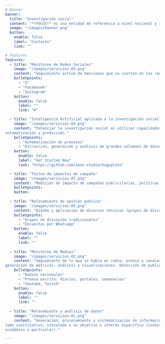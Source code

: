 ```yaml
---
# Banner
banner:
  title: "Investigación social"
  content: "**FOCUS** es una entidad de referencia a nivel nacional y regional en la generación de información en base a datos, que contribuye a la producción de conocimiento, la elaboración teórica, el diseño de estrategias y el desarrollo de acciones, en base a metodologías de inmersión en la sociedad y la cultura y su comprensión como fenómenos singulares enmarcados en fenómenos globales."
  image: "/images/banner.png"
  button:
    enable: false
    label: "Contacto"
    link: ""

# Features
features:
  - title: "Monitoreo de Redes Sociales"
    image: "/images/servicios-03.png"
    content: "Seguimiento activo de menciones que se vierten en las redes sociales asociados a un determinado concepto, marca, idea o persona a partir de la generación de datos estadísticos relevantes para el diseño de estrategias y campañas."
    bulletpoints:
      - "X"
      - "Faceboook"
      - "Instagram"
    button:
      enable: false
      label: ""
      link: "#"

  - title: "Inteligencia Artificial aplicada a la investigación social"
    image: "/images/servicios-04.png"
    content: "Potenciar la investigación social al utilizar capacidades avanzadas de análisis,
automatización y predicción."
    bulletpoints:
      - "Automatización de procesos"
      - "Extracción, generación y análisis de grandes volumnes de datos textuales"
    button:
      enable: false
      label: "Get Started Now"
      link: "https://github.com/zeon-studio/hugoplate"

  - title: "Testeo de impactos de campaña"
    image: "/images/servicios-07.png"
    content: "Medición de impacto de campañas publicitarias, políticas o de marketing en la población, vinculadas a una determinada idea, persona o concepto."
    bulletpoints:
    button:
    
  - title: "Relevamiento de opinión pública"
    image: "/images/servicios-05.png"
    content: "Diseño y aplicación de diversas técnicas (grupos de discusión, encuestas y paneles por Whatsapp) para relevar creencias, valores, actitudes y sentimientos."
    bulletpoints:
      - "Grupos de discusión tradicionales"
      - "Encuestas por Whatsapp"
    button:
      enable: false
      label: ""
      link: ""
      
  - title: "Monitoreo de Medios"
    image: "/images/servicios-02.png"
    content: "Seguimiento de lo que se habla en radio, prensa y canales de YouTube/Twitch locales,
generación de métricas, análisis y visualizaciónes. Detección de publicidad."
    bulletpoints:
      - "Radios nacionales"
      - "Prensa escrita: diarios, portales, semanarios"
      - "Youtube, Twitch"
    button:
      enable: false
      label: ""
      link: ""
      
  - title: "Relevamiento y análisis de datos"
    image: "/images/servicios-01.png"
    content: "Generación, procesamiento y sistematización de información, tanto cuantitativa
como cualtitativa, vinculada a un objetivo o interés específico (investigación,
académico o particular)."

---
```

